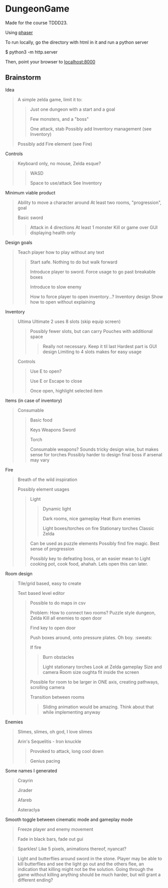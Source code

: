 # DungeonGame

Made for the course TDDD23.

Using [phaser](http://phaser.io/)

To run locally, go the directory with html in it and run a python server

  $ python3 -m http.server

Then, point your browser to [localhost:8000](http://localhost:8000)


## Brainstorm

Idea
> A simple zelda game, limit it to:
>> Just one dungeon with a start and a goal
>> 
>> Few monsters, and a "boss"
>> 
>> One attack, stab
> Possibly add Inventory management (see Inventory)
> 
> Possibly add Fire element (see Fire)

Controls
> Keyboard only, no mouse, Zelda esque?
>> WASD
>> 
>> Space to use/attack
> See Inventory

Minimum viable product
> Ability to move a character around
> At least two rooms, "progression", goal
> 
> Basic sword
>> Attack in 4 directions
> At least 1 monster
>> Kill or game over
> GUI displaying health only

Design goals
> Teach player how to play without any text
>> Start safe. Nothing to do but walk forward
>> 
>> Introduce player to sword. Force usage to go past breakable boxes
>> 
>> Introduce to slow enemy
>> 
>> How to force player to open inventory...?
> Inventory design
>> Show how to open without explaining

Inventory
> Ultima Ultimate 2 uses 8 slots (skip equip screen)
>> Possibly fewer slots, but can carry Pouches with additional space
>>> Really not necessary. Keep it til last
>> Hardest part is GUI design
> Limiting to 4 slots makes for easy usage
> 
> Controls
>> Use E to open?
>> 
>> Use E or Escape to close
>> 
>> Once open, highlight selected item

Items (in case of inventory)
> Consumable
>> Basic food
>> 
>> Keys
> Weapons
>> Sword
>> 
>> Torch
>> 
>> Consumable weapons? Sounds tricky design wise, but makes sense for torches
> Possibly harder to design final boss if arsenal may vary

Fire
> Breath of the wild inspiration
> 
> Possibly element usages
>> Light
>>> Dynamic light
>>> 
>>> Dark rooms, nice gameplay
>> Heat
>>> Burn enemies
>>> 
>>> Light boxes/torches on fire
> Stationary torches
>> Classic Zelda
>> 
>> Can be used as puzzle elements
> Possibly find fire magic.
>> Best sense of progression
>> 
>> Possibly key to defeating boss, or an easier mean to
> Light cooking pot, cook food, ahahah. Lets open this can later.

Room design
> Tile/grid based, easy to create
> 
> Text based level editor
>> Possible to do maps in csv
>> 
>> Problem: How to connect two rooms?
> Puzzle style dungeon, Zelda
>> Kill all enemies to open door
>> 
>> Find key to open door
>> 
>> Push boxes around, onto pressure plates. Oh boy. :sweats:
>> 
>> If fire
>>> Burn obstacles
>>> 
>>> Light stationary torches
>> Look at Zelda gameplay
> Size and camera
>> Room size oughta fit inside the screen
>> 
>> Possible for room to be larger in ONE axis, creating pathways, scrolling camera
>> 
>> Transition between rooms
>>> Sliding animation would be amazing. Think about that while implementing anyway

Enemies
> Slimes, slimes, oh god, I love slimes
> 
> Arin's Sequelitis - Iron knuckle
>> Provoked to attack, long cool down
>> 
>> Genius pacing

Some names I generated
> Crayrin
> 
> Jirader
> 
> Afareb
> 
> Asteraclya

Smooth toggle between cinematic mode and gameplay mode
> Freeze player and enemy movement
> 
> Fade in black bars, fade out gui

> Sparkles! Like 5 pixels, animations thereof, nyancat?

> Light and butterflies around sword in the stone. Player may be able to kill
> butterflies and see the light go out and the others flee, an indication that
> killing might not be the solution. Going through the game without killing
> anything should be much harder, but will grant a different ending?

